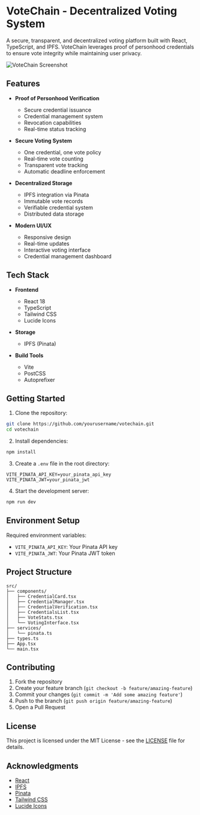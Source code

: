 # VoteChain - Decentralized Voting System

A secure, transparent, and decentralized voting platform built with React, TypeScript, and IPFS. VoteChain leverages proof of personhood credentials to ensure vote integrity while maintaining user privacy.

![VoteChain Screenshot](https://images.unsplash.com/photo-1540910419892-4a36d2c3266c?auto=format&fit=crop&q=80&w=1200)

## Features

- **Proof of Personhood Verification**
  - Secure credential issuance
  - Credential management system
  - Revocation capabilities
  - Real-time status tracking

- **Secure Voting System**
  - One credential, one vote policy
  - Real-time vote counting
  - Transparent vote tracking
  - Automatic deadline enforcement

- **Decentralized Storage**
  - IPFS integration via Pinata
  - Immutable vote records
  - Verifiable credential system
  - Distributed data storage

- **Modern UI/UX**
  - Responsive design
  - Real-time updates
  - Interactive voting interface
  - Credential management dashboard

## Tech Stack

- **Frontend**
  - React 18
  - TypeScript
  - Tailwind CSS
  - Lucide Icons

- **Storage**
  - IPFS (Pinata)

- **Build Tools**
  - Vite
  - PostCSS
  - Autoprefixer

## Getting Started

1. Clone the repository:
```bash
git clone https://github.com/yourusername/votechain.git
cd votechain
```

2. Install dependencies:
```bash
npm install
```

3. Create a `.env` file in the root directory:
```env
VITE_PINATA_API_KEY=your_pinata_api_key
VITE_PINATA_JWT=your_pinata_jwt
```

4. Start the development server:
```bash
npm run dev
```

## Environment Setup

Required environment variables:

- `VITE_PINATA_API_KEY`: Your Pinata API key
- `VITE_PINATA_JWT`: Your Pinata JWT token

## Project Structure

```
src/
├── components/
│   ├── CredentialCard.tsx
│   ├── CredentialManager.tsx
│   ├── CredentialVerification.tsx
│   ├── CredentialsList.tsx
│   ├── VoteStats.tsx
│   └── VotingInterface.tsx
├── services/
│   └── pinata.ts
├── types.ts
├── App.tsx
└── main.tsx
```

## Contributing

1. Fork the repository
2. Create your feature branch (`git checkout -b feature/amazing-feature`)
3. Commit your changes (`git commit -m 'Add some amazing feature'`)
4. Push to the branch (`git push origin feature/amazing-feature`)
5. Open a Pull Request

## License

This project is licensed under the MIT License - see the [LICENSE](LICENSE) file for details.

## Acknowledgments

- [React](https://reactjs.org/)
- [IPFS](https://ipfs.io/)
- [Pinata](https://pinata.cloud/)
- [Tailwind CSS](https://tailwindcss.com/)
- [Lucide Icons](https://lucide.dev/)